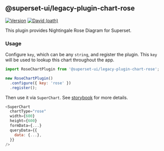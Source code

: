 ## @superset-ui/legacy-plugin-chart-rose

[![Version](https://img.shields.io/npm/v/@superset-ui/legacy-plugin-chart-rose.svg?style=flat-square)](https://img.shields.io/npm/v/@superset-ui/legacy-plugin-chart-rose.svg?style=flat-square)
[![David (path)](https://img.shields.io/david/apache-superset/superset-ui-plugins.svg?path=packages%2Fsuperset-ui-legacy-plugin-chart-rose&style=flat-square)](https://david-dm.org/apache-superset/superset-ui-plugins?path=packages/superset-ui-legacy-plugin-chart-rose)

This plugin provides Nightingale Rose Diagram for Superset.

### Usage

Configure `key`, which can be any `string`, and register the plugin. This `key` will be used to lookup this chart throughout the app.

```js
import RoseChartPlugin from '@superset-ui/legacy-plugin-chart-rose';

new RoseChartPlugin()
  .configure({ key: 'rose' })
  .register();
```

Then use it via `SuperChart`. See [storybook](https://apache-superset.github.io/superset-ui-plugins/?selectedKind=plugin-chart-rose) for more details.

```js
<SuperChart
  chartType="rose"
  width={600}
  height={600}
  formData={...}
  queryData={{
    data: {...},
  }}
/>
```